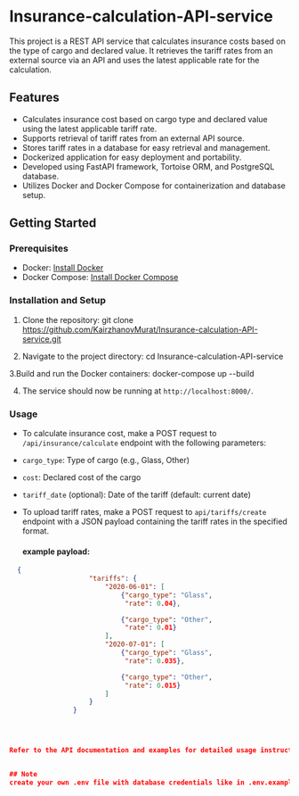 # Insurance-calculation-API-service
This project is a REST API service that calculates insurance costs based on the type of cargo and declared value. It retrieves the tariff rates from an external source via an API and uses the latest applicable rate for the calculation.

## Features

- Calculates insurance cost based on cargo type and declared value using the latest applicable tariff rate.
- Supports retrieval of tariff rates from an external API source.
- Stores tariff rates in a database for easy retrieval and management.
- Dockerized application for easy deployment and portability.
- Developed using FastAPI framework, Tortoise ORM, and PostgreSQL database.
- Utilizes Docker and Docker Compose for containerization and database setup.

## Getting Started

### Prerequisites

- Docker: [Install Docker](https://docs.docker.com/get-docker/)
- Docker Compose: [Install Docker Compose](https://docs.docker.com/compose/install/)

### Installation and Setup

1. Clone the repository:
git clone https://github.com/KairzhanovMurat/Insurance-calculation-API-service.git

2. Navigate to the project directory:
cd Insurance-calculation-API-service

3.Build and run the Docker containers:
docker-compose up --build

4. The service should now be running at `http://localhost:8000/`.

### Usage

- To calculate insurance cost, make a POST request to `/api/insurance/calculate` endpoint with the following parameters:
- `cargo_type`: Type of cargo (e.g., Glass, Other)
- `cost`: Declared cost of the cargo
- `tariff_date` (optional): Date of the tariff (default: current date)

- To upload tariff rates, make a POST request to `api/tariffs/create` endpoint with a JSON payload containing the tariff rates in the specified format.
  #### example payload:


```json
  {
                    "tariffs": {
                        "2020-06-01": [
                            {"cargo_type": "Glass",
                             "rate": 0.04},

                            {"cargo_type": "Other",
                             "rate": 0.01}
                        ],
                        "2020-07-01": [
                            {"cargo_type": "Glass",
                             "rate": 0.035},

                            {"cargo_type": "Other",
                             "rate": 0.015}
                        ]
                    }
                }


  

Refer to the API documentation and examples for detailed usage instructions.


## Note
create your own .env file with database credentials like in .env.example

